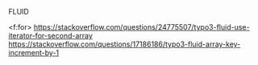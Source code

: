FLUID

<f:for>
https://stackoverflow.com/questions/24775507/typo3-fluid-use-iterator-for-second-array
https://stackoverflow.com/questions/17186186/typo3-fluid-array-key-increment-by-1
